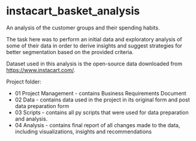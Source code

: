 # instacart_basket_analysis
An analysis of the customer groups and their spending habits.

The task here was to perform an initial data and exploratory analysis of some of their data in order
to derive insights and suggest strategies for better segmentation based on
the provided criteria.

Dataset used in this analysis is the open-source data downloaded from https://www.instacart.com/.

Project folder:
 - 01 Project Management - contains Business Requirements Document
 - 02 Data - contains data used in the project in its original form and post data preparation form
 - 03 Scripts - contains all py scripts that were used for data preparation and analysis.
 - 04 Analysis - contains final report of all changes made to the data, including visualizations, insights and recommendations
